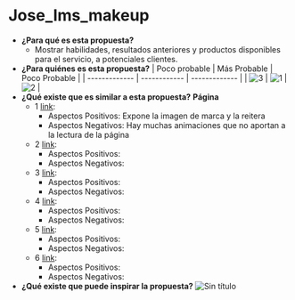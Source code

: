 # Jose_Ims_makeup
* **¿Para qué es esta propuesta?**
  * Mostrar habilidades, resultados anteriores y productos disponibles para el servicio, a potenciales clientes.
* **¿Para quiénes es esta propuesta?**
  | Poco probable | Más Probable | Poco Probable |
  | ------------- | ------------ | ------------- |
  | ![3](https://github.com/jimschenetzky/Jose_Ims_makeup/assets/87721128/9cedc3ef-136f-4d27-a630-d7c419cbf041) | ![1](https://github.com/jimschenetzky/Jose_Ims_makeup/assets/87721128/8c47c55b-9978-4927-a99d-59c520848d75) | ![2](https://github.com/jimschenetzky/Jose_Ims_makeup/assets/87721128/771c6e9f-6dba-465a-9171-9e4b99e84f47) |
* **¿Qué existe que es similar a esta propuesta?**
  **Página**
   *  1 [link](https://www.skyehighinteractive.com/):
         * Aspectos Positivos: Expone la imagen de marca y la reitera
         * Aspectos Negativos: Hay muchas animaciones que no aportan a la lectura de la página
   *  2 [link](https://dashdigital.studio/):
         * Aspectos Positivos:
         * Aspectos Negativos:
   *  3 [link](https://analogueagency.com/):
         * Aspectos Positivos:
         * Aspectos Negativos:
   *  4 [link](https://tuxkarma.co/en/):
         * Aspectos Positivos:
         * Aspectos Negativos:
   *  5 [link](https://www.niceatnoon.nl/):
         * Aspectos Positivos:
         * Aspectos Negativos:
   *  6 [link](https://demo.cocobasic.com/fabius-wp/demo-2/):
         * Aspectos Positivos:
         * Aspectos Negativos:
* **¿Qué existe que puede inspirar la propuesta?**
![Sin título](https://github.com/jimschenetzky/Jose_Ims_makeup/assets/87721128/550fb084-0de8-41f9-b4e8-80cc4c9c9fb6)

  
